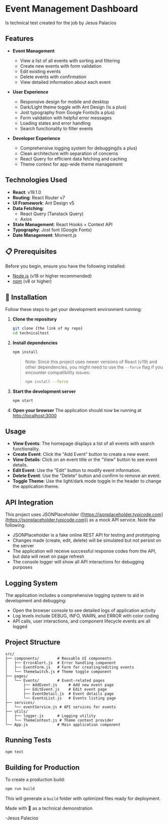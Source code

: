 # Event Management Dashboard

Is technical test created for the job by Jesus Palacios


## Features

- **Event Management**
  - View a list of all events with sorting and filtering
  - Create new events with form validation
  - Edit existing events
  - Delete events with confirmation
  - View detailed information about each event
  
- **User Experience**
  - Responsive design for mobile and desktop
  - Dark/Light theme toggle with Ant Design (Is a plus)
  - Jost typography from Google Fonts(Is a plus)
  - Form validation with helpful error messages
  - Loading states and error handling
  - Search functionality to filter events

- **Developer Experience**
  - Comprehensive logging system for debugging(Is a plus)
  - Clean architecture with separation of concerns
  - React Query for efficient data fetching and caching
  - Theme context for app-wide theme management

##  Technologies Used

- **React**: v19.1.0
- **Routing**: React Router v7
- **UI Framework**: Ant Design v5
- **Data Fetching**: 
  - React Query (Tanstack Query)
  - Axios
- **State Management**: React Hooks + Context API
- **Typography**: Jost font (Google Fonts)
- **Date Management**: Moment.js

## 📋 Prerequisites

Before you begin, ensure you have the following installed:
- [Node.js](https://nodejs.org/) (v18 or higher recommended)
- [npm](https://www.npmjs.com/) (v8 or higher)

## 🔧 Installation

Follow these steps to get your development environment running:

1. **Clone the repository**
   ```bash
   git clone (the link of my repo)
   cd technicaltest
   ```

2. **Install dependencies**
   ```bash
   npm install
   ```
   
   > Note: Since this project uses newer versions of React (v19) and other dependencies, you might need to use the `--force` flag if you encounter compatibility issues:
   > ```bash
   > npm install --force
   > ```

3. **Start the development server**
   ```bash
   npm start
   ```

4. **Open your browser**
   The application should now be running at [http://localhost:3000](http://localhost:3000)

##  Usage

- **View Events**: The homepage displays a list of all events with search functionality.
- **Create Event**: Click the "Add Event" button to create a new event.
- **View Details**: Click on an event title or the "View" button to see event details.
- **Edit Event**: Use the "Edit" button to modify event information.
- **Delete Event**: Use the "Delete" button and confirm to remove an event.
- **Toggle Theme**: Use the light/dark mode toggle in the header to change the application theme.

##  API Integration

This project uses JSONPlaceholder ([https://jsonplaceholder.typicode.com](https://jsonplaceholder.typicode.com)) as a mock API service. Note the following:

- JSONPlaceholder is a fake online REST API for testing and prototyping
- Changes made (create, edit, delete) will be simulated but not persist on the server
- The application will receive successful response codes from the API, but data will reset on page refresh
- The console logger will show all API interactions for debugging purposes

## Logging System

The application includes a comprehensive logging system to aid in development and debugging:

- Open the browser console to see detailed logs of application activity
- Log levels include DEBUG, INFO, WARN, and ERROR with color coding
- API calls, user interactions, and component lifecycle events are all logged


## Project Structure

```
src/
├── components/        # Reusable UI components
│   ├── ErrorAlert.js  # Error handling component
│   ├── EventForm.js   # Form for creating/editing events
│   └── ThemeSwitch.js # Theme toggle component
├── pages/
│   └── Events/        # Event-related pages
│       ├── AddEvent.js     # Add new event page
│       ├── EditEvent.js    # Edit event page
│       ├── EventDetail.js  # Event details page
│       └── EventsList.js   # Events listing page
├── services/
│   └── eventService.js # API services for events
├── utils/
│   ├── logger.js      # Logging utility
│   └── ThemeContext.js # Theme context provider
└── App.js             # Main application component
```

## Running Tests

```bash
npm test
```

##  Building for Production

To create a production build:

```bash
npm run build
```

This will generate a `build` folder with optimized files ready for deployment.



Made with 💙 as a technical demonstration

-Jesus Palacios
